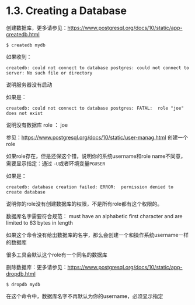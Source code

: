 # 1.3. Creating a Database

创建数据库，更多请参见：https://www.postgresql.org/docs/10/static/app-createdb.html
```
$ createdb mydb
```

如果收到：
```
createdb: could not connect to database postgres: could not connect to server: No such file or directory
```
说明服务器没有启动


如果是：
```
createdb: could not connect to database postgres: FATAL:  role "joe" does not exist
```
说明没有数据库 role ： joe

参见：https://www.postgresql.org/docs/10/static/user-manag.html 创建一个role

如果role存在，但是还保这个错，说明你的系统username和role name不同意，需要显示指定：通过 `-U`或者环境变量`PGUSER`

如果是：
```
createdb: database creation failed: ERROR:  permission denied to create database
```
说明你的role没有创建数据库的权限，不是所有role都有这个权限的。


数据库名字需要符合规范： must have an alphabetic first character and are limited to 63 bytes in length

如果这个命令没有给出数据库的名字，那么会创建一个和操作系统username一样的数据库

很多工具会默认这个role有一个同名的数据库


删除数据库：更多请参见：https://www.postgresql.org/docs/10/static/app-dropdb.html
```
$ dropdb mydb
```
在这个命令中，数据库名字不再默认为你的username，必须显示指定
